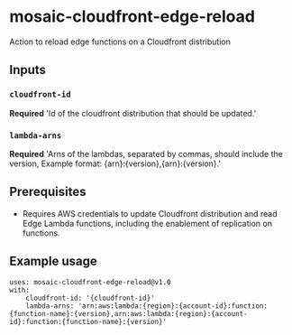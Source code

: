 # mosaic-cloudfront-edge-reload
Action to reload edge functions on a Cloudfront distribution

## Inputs

### `cloudfront-id`

**Required** 'Id of the cloudfront distribution that should be updated.'

### `lambda-arns`

**Required** 'Arns of the lambdas, separated by commas, should include the version, Example format: {arn}:{version},{arn}:{version}.'

## Prerequisites
- Requires AWS credentials to update Cloudfront distribution and read Edge Lambda functions, including the enablement of replication on functions.

## Example usage

```
uses: mosaic-cloudfront-edge-reload@v1.0
with:
    cloudfront-id: '{cloudfront-id}'
    lambda-arns: 'arn:aws:lambda:{region}:{account-id}:function:{function-name}:{version},arn:aws:lambda:{region}:{account-id}:function:{function-name}:{version}'
```
